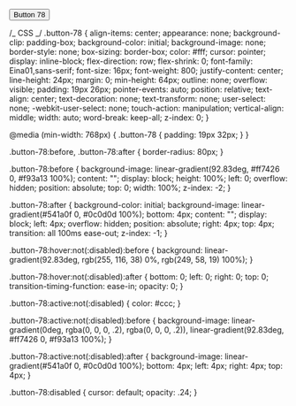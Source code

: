 <!-- HTML !-->

<button class="button-78" role="button">Button 78</button>

/_ CSS _/
.button-78 {
align-items: center;
appearance: none;
background-clip: padding-box;
background-color: initial;
background-image: none;
border-style: none;
box-sizing: border-box;
color: #fff;
cursor: pointer;
display: inline-block;
flex-direction: row;
flex-shrink: 0;
font-family: Eina01,sans-serif;
font-size: 16px;
font-weight: 800;
justify-content: center;
line-height: 24px;
margin: 0;
min-height: 64px;
outline: none;
overflow: visible;
padding: 19px 26px;
pointer-events: auto;
position: relative;
text-align: center;
text-decoration: none;
text-transform: none;
user-select: none;
-webkit-user-select: none;
touch-action: manipulation;
vertical-align: middle;
width: auto;
word-break: keep-all;
z-index: 0;
}

@media (min-width: 768px) {
.button-78 {
padding: 19px 32px;
}
}

.button-78:before,
.button-78:after {
border-radius: 80px;
}

.button-78:before {
background-image: linear-gradient(92.83deg, #ff7426 0, #f93a13 100%);
content: "";
display: block;
height: 100%;
left: 0;
overflow: hidden;
position: absolute;
top: 0;
width: 100%;
z-index: -2;
}

.button-78:after {
background-color: initial;
background-image: linear-gradient(#541a0f 0, #0c0d0d 100%);
bottom: 4px;
content: "";
display: block;
left: 4px;
overflow: hidden;
position: absolute;
right: 4px;
top: 4px;
transition: all 100ms ease-out;
z-index: -1;
}

.button-78:hover:not(:disabled):before {
background: linear-gradient(92.83deg, rgb(255, 116, 38) 0%, rgb(249, 58, 19) 100%);
}

.button-78:hover:not(:disabled):after {
bottom: 0;
left: 0;
right: 0;
top: 0;
transition-timing-function: ease-in;
opacity: 0;
}

.button-78:active:not(:disabled) {
color: #ccc;
}

.button-78:active:not(:disabled):before {
background-image: linear-gradient(0deg, rgba(0, 0, 0, .2), rgba(0, 0, 0, .2)), linear-gradient(92.83deg, #ff7426 0, #f93a13 100%);
}

.button-78:active:not(:disabled):after {
background-image: linear-gradient(#541a0f 0, #0c0d0d 100%);
bottom: 4px;
left: 4px;
right: 4px;
top: 4px;
}

.button-78:disabled {
cursor: default;
opacity: .24;
}
